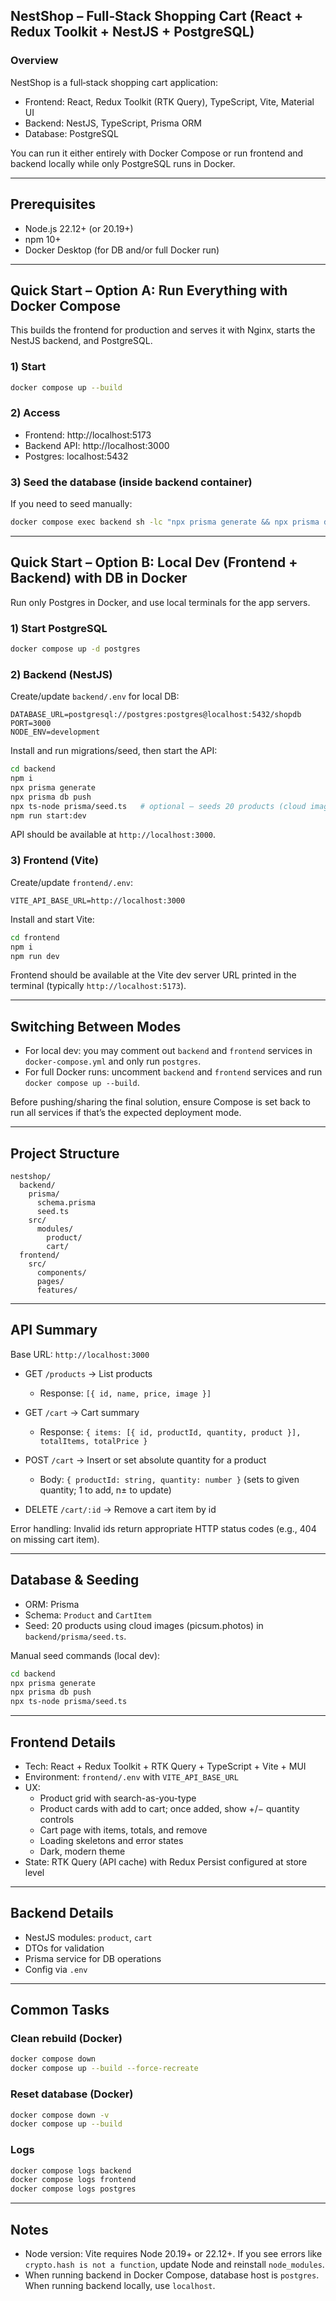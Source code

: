 ## NestShop – Full‑Stack Shopping Cart (React + Redux Toolkit + NestJS + PostgreSQL)

### Overview
NestShop is a full‑stack shopping cart application:
- Frontend: React, Redux Toolkit (RTK Query), TypeScript, Vite, Material UI
- Backend: NestJS, TypeScript, Prisma ORM
- Database: PostgreSQL

You can run it either entirely with Docker Compose or run frontend and backend locally while only PostgreSQL runs in Docker.

---

## Prerequisites
- Node.js 22.12+ (or 20.19+)
- npm 10+
- Docker Desktop (for DB and/or full Docker run)

---

## Quick Start – Option A: Run Everything with Docker Compose
This builds the frontend for production and serves it with Nginx, starts the NestJS backend, and PostgreSQL.

### 1) Start
```bash
docker compose up --build
```

### 2) Access
- Frontend: http://localhost:5173
- Backend API: http://localhost:3000
- Postgres: localhost:5432

### 3) Seed the database (inside backend container)
If you need to seed manually:
```bash
docker compose exec backend sh -lc "npx prisma generate && npx prisma db push && npx ts-node prisma/seed.ts"
```

---

## Quick Start – Option B: Local Dev (Frontend + Backend) with DB in Docker
Run only Postgres in Docker, and use local terminals for the app servers.

### 1) Start PostgreSQL
```bash
docker compose up -d postgres
```

### 2) Backend (NestJS)
Create/update `backend/.env` for local DB:
```env
DATABASE_URL=postgresql://postgres:postgres@localhost:5432/shopdb
PORT=3000
NODE_ENV=development
```

Install and run migrations/seed, then start the API:
```bash
cd backend
npm i
npx prisma generate
npx prisma db push
npx ts-node prisma/seed.ts   # optional – seeds 20 products (cloud images)
npm run start:dev
```

API should be available at `http://localhost:3000`.

### 3) Frontend (Vite)
Create/update `frontend/.env`:
```env
VITE_API_BASE_URL=http://localhost:3000
```

Install and start Vite:
```bash
cd frontend
npm i
npm run dev
```

Frontend should be available at the Vite dev server URL printed in the terminal (typically `http://localhost:5173`).

---

## Switching Between Modes
- For local dev: you may comment out `backend` and `frontend` services in `docker-compose.yml` and only run `postgres`.
- For full Docker runs: uncomment `backend` and `frontend` services and run `docker compose up --build`.

Before pushing/sharing the final solution, ensure Compose is set back to run all services if that’s the expected deployment mode.

---

## Project Structure
```
nestshop/
  backend/
    prisma/
      schema.prisma
      seed.ts
    src/
      modules/
        product/
        cart/
  frontend/
    src/
      components/
      pages/
      features/
```

---

## API Summary
Base URL: `http://localhost:3000`

- GET `/products` → List products
  - Response: `[{ id, name, price, image }]`

- GET `/cart` → Cart summary
  - Response: `{ items: [{ id, productId, quantity, product }], totalItems, totalPrice }`

- POST `/cart` → Insert or set absolute quantity for a product
  - Body: `{ productId: string, quantity: number }` (sets to given quantity; 1 to add, n± to update)

- DELETE `/cart/:id` → Remove a cart item by id

Error handling: Invalid ids return appropriate HTTP status codes (e.g., 404 on missing cart item).

---

## Database & Seeding
- ORM: Prisma
- Schema: `Product` and `CartItem`
- Seed: 20 products using cloud images (picsum.photos) in `backend/prisma/seed.ts`.

Manual seed commands (local dev):
```bash
cd backend
npx prisma generate
npx prisma db push
npx ts-node prisma/seed.ts
```

---

## Frontend Details
- Tech: React + Redux Toolkit + RTK Query + TypeScript + Vite + MUI
- Environment: `frontend/.env` with `VITE_API_BASE_URL`
- UX:
  - Product grid with search-as-you-type
  - Product cards with add to cart; once added, show +/− quantity controls
  - Cart page with items, totals, and remove
  - Loading skeletons and error states
  - Dark, modern theme
- State: RTK Query (API cache) with Redux Persist configured at store level

---

## Backend Details
- NestJS modules: `product`, `cart`
- DTOs for validation
- Prisma service for DB operations
- Config via `.env`

---

## Common Tasks
### Clean rebuild (Docker)
```bash
docker compose down
docker compose up --build --force-recreate
```

### Reset database (Docker)
```bash
docker compose down -v
docker compose up --build
```

### Logs
```bash
docker compose logs backend
docker compose logs frontend
docker compose logs postgres
```

---

## Notes
- Node version: Vite requires Node 20.19+ or 22.12+. If you see errors like `crypto.hash is not a function`, update Node and reinstall `node_modules`.
- When running backend in Docker Compose, database host is `postgres`. When running backend locally, use `localhost`.


